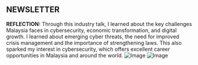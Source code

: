 ## **NEWSLETTER**
**REFLECTION:**
  Through this industry talk, I learned about the key challenges Malaysia faces in cybersecurity, economic transformation, and digital growth. I learned about emerging cyber threats, the need for improved crisis management and the importance of strengthening laws. This also sparked my interest in cybersecurity, which offers excellent career opportunities in Malaysia and around the world.
![Image](https://github.com/user-attachments/assets/8faf74ff-2087-4c98-83ef-cfd8b2964112)
![Image](https://github.com/user-attachments/assets/7af389fe-2e35-4847-8077-aef51b70eb50)
